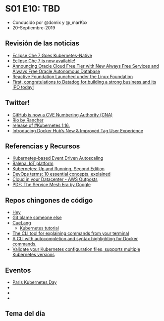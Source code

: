 # S01 E10: TBD

- Conducido por @domix y @_marKox
- 20-Septiembre-2019

<!---
## Contenido

- 00:00:00 - ¡Bienvenida al podcast!
- 00:02:00 - Revisión de las noticias
- 00:04:00 - Tema
--->

## Revisión de las noticias

* [Eclipse Che 7 Goes Kubernetes-Native](https://thenewstack.io/eclipse-che-7-goes-kubernetes-native-leaves-eclipse-ide-behind/)
* [Eclipse Che 7 is now available!](https://che.eclipse.org/eclipse-che-7-is-now-available-40ae07120b38)
* [Announcing Oracle Cloud Free Tier with New Always Free Services and Always Free Oracle Autonomous Database](https://blogs.oracle.com/oracle-database/freedom-to-build-announcing-oracle-cloud-free-tier-with-new-always-free-services-and-always-free-oracle-autonomous-database)
* [Reactive Foundation Launched under the Linux Foundation](https://www.infoq.com/news/2019/09/reactive-foundation-launched/)
* [First, congratulations to Datadog for building a strong business and its IPO today!](https://sysdig.com/blog/datadog-ipo-analysis-of-future/)


## Twitter!

* [GitHub is now a CVE Numbering Authority (CNA)](https://twitter.com/github/status/1174371016497405953)
* [Rio by Rancher](https://twitter.com/rancher_labs/status/1175180122065973253)
* [release of #Kubernetes 1.16.](https://twitter.com/lachlanevenson/status/1174473188220096512)
* [Introducing Docker Hub’s New & Improved Tag User Experience](https://blog.docker.com/2019/09/introducing-docker-hub-improved-tag-ux/)


## Referencias y Recursos

* [Kubernetes-based Event Driven Autoscaling](https://github.com/kedacore/keda)
* [Balena: IoT platform](https://www.balena.io)
* [Kubernetes: Up and Running, Second Edition](https://azure.microsoft.com/en-us/resources/kubernetes-up-and-running/)
* [DevOps terms: 10 essential concepts, explained](https://enterprisersproject.com/article/2019/8/devops-terms-10-essential-concepts)
* [Cloud in your Datacenter - AWS Outposts](https://www.linkedin.com/pulse/cloud-your-datacenter-aws-outposts-anshumali-sharma/)
* [PDF: The Service Mesh Era by Google](https://services.google.com/fh/files/misc/the_service_mesh_era_architecting_securing_and_managing_microservices_with_istio_white_paper.pdf)


## Repos chingones de código

* [Hey](https://github.com/rakyll/hey)
* [Git blame someone else](https://github.com/jayphelps/git-blame-someone-else)
* [CueLang](https://github.com/cuelang/cue)
    * [Kubernetes tutorial](https://github.com/cuelang/cue/blob/master/doc/tutorial/kubernetes/README.md)
* [The CLI tool for explaining commands from your terminal ](https://github.com/ediardo/kmdr-cli)
* [A CLI with autocompletion and syntax highlighting for Docker commands.](https://github.com/j-bennet/wharfee)
* [Validate your Kubernetes configuration files, supports multiple Kubernetes versions ](https://github.com/instrumenta/kubeval)


## Eventos

* [Paris Kubernetes Day](https://twitter.com/containous/status/1172441680126992385)
* []()
* []()
* []()


## Tema del día


